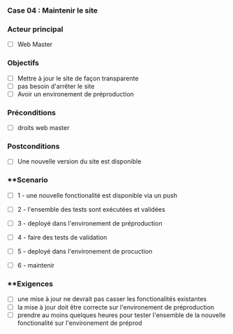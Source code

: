### Case 04 : Maintenir le site

### Acteur principal

- [ ] Web Master

### Objectifs

- [ ] Mettre à jour le site de façon transparente
- [ ] pas besoin d'arrêter le site
- [ ] Avoir un environement de préproduction

### Préconditions

- [ ] droits web master

### Postconditions

- [ ] Une nouvelle version du site est disponible

### **Scenario

- [ ] 1 - une nouvelle fonctionalité est disponible via un push 
- [ ] 2 - l'ensemble des tests sont exécutées et validées
- [ ] 3 - deployé dans l'environement de préproduction
- [ ] 4 - faire des tests de validation 
- [ ] 5 - deployé dans l'environement de procuction
- [ ] 6 - maintenir


### **Exigences

- [ ] une mise à jour ne devrait pas casser les fonctionalités existantes
- [ ] la mise à jour doit être correcte sur l'environement de préproduction
- [ ] prendre au moins quelques heures pour tester l'ensemble de la nouvelle fonctionalité sur l'environement de préprod
